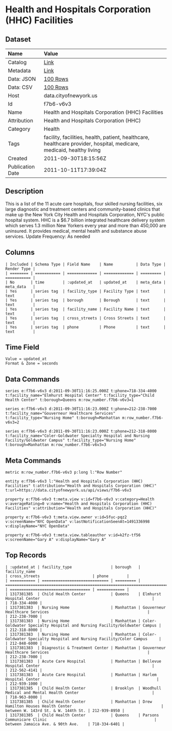 # Health and Hospitals Corporation (HHC) Facilities

## Dataset

| Name | Value |
| :--- | :---- |
| Catalog | [Link](https://catalog.data.gov/dataset/health-and-hospitals-corporation-hhc-facilities-7faf2) |
| Metadata | [Link](https://data.cityofnewyork.us/api/views/f7b6-v6v3) |
| Data: JSON | [100 Rows](https://data.cityofnewyork.us/api/views/f7b6-v6v3/rows.json?max_rows=100) |
| Data: CSV | [100 Rows](https://data.cityofnewyork.us/api/views/f7b6-v6v3/rows.csv?max_rows=100) |
| Host | data.cityofnewyork.us |
| Id | f7b6-v6v3 |
| Name | Health and Hospitals Corporation (HHC) Facilities |
| Attribution | Health and Hospitals Corporation (HHC) |
| Category | Health |
| Tags | facility, facilities, health, patient, healthcare, healthcare provider, hospital, medicare, medicaid, healthy living |
| Created | 2011-09-30T18:15:56Z |
| Publication Date | 2011-10-11T17:39:04Z |

## Description

This is a list of the 11 acute care hospitals, four skilled nursing facilities, six large diagnostic and treatment centers and community-based clinics that make up the New York City Health and Hospitals Corporation, NYC's public hospital system. HHC is a $6.7 billion integrated healthcare delivery system which serves 1.3 million New Yorkers every year and more than 450,000 are uninsured. It provides medical, mental health and substance abuse services.
Update Frequency: As needed

## Columns

```ls
| Included | Schema Type | Field Name    | Name          | Data Type | Render Type |
| ======== | =========== | ============= | ============= | ========= | =========== |
| No       | time        | :updated_at   | updated_at    | meta_data | meta_data   |
| Yes      | series tag  | facility_type | Facility Type | text      | text        |
| Yes      | series tag  | borough       | Borough       | text      | text        |
| Yes      | series tag  | facility_name | Facility Name | text      | text        |
| Yes      | series tag  | cross_streets | Cross Streets | text      | text        |
| Yes      | series tag  | phone         | Phone         | text      | text        |
```

## Time Field

```ls
Value = updated_at
Format & Zone = seconds
```

## Data Commands

```ls
series e:f7b6-v6v3 d:2011-09-30T11:16:25.000Z t:phone=718-334-4000 t:facility_name="Elmhurst Hospital Center" t:facility_type="Child Health Center" t:borough=Queens m:row_number.f7b6-v6v3=1

series e:f7b6-v6v3 d:2011-09-30T11:16:23.000Z t:phone=212-238-7000 t:facility_name="Gouverneur Healthcare Services" t:facility_type="Nursing Home" t:borough=Manhattan m:row_number.f7b6-v6v3=2

series e:f7b6-v6v3 d:2011-09-30T11:16:23.000Z t:phone=212-318-8000 t:facility_name="Coler-Goldwater Specialty Hospital and Nursing Facility/Goldwater Campus" t:facility_type="Nursing Home" t:borough=Manhattan m:row_number.f7b6-v6v3=3
```

## Meta Commands

```ls
metric m:row_number.f7b6-v6v3 p:long l:"Row Number"

entity e:f7b6-v6v3 l:"Health and Hospitals Corporation (HHC) Facilities" t:attribution="Health and Hospitals Corporation (HHC)" t:url=https://data.cityofnewyork.us/api/views/f7b6-v6v3

property e:f7b6-v6v3 t:meta.view v:id=f7b6-v6v3 v:category=Health v:averageRating=0 v:name="Health and Hospitals Corporation (HHC) Facilities" v:attribution="Health and Hospitals Corporation (HHC)"

property e:f7b6-v6v3 t:meta.view.owner v:id=5fuc-pqz2 v:screenName="NYC OpenData" v:lastNotificationSeenAt=1491336998 v:displayName="NYC OpenData"

property e:f7b6-v6v3 t:meta.view.tableauthor v:id=k2fz-tf56 v:screenName="Gary A" v:displayName="Gary A"
```

## Top Records

```ls
| :updated_at | facility_type                 | borough   | facility_name                                                            | cross_streets                       | phone        | 
| =========== | ============================= | ========= | ======================================================================== | =================================== | ============ | 
| 1317381385  | Child Health Center           | Queens    | Elmhurst Hospital Center                                                 |                                     | 718-334-4000 | 
| 1317381383  | Nursing Home                  | Manhattan | Gouverneur Healthcare Services                                           |                                     | 212-238-7000 | 
| 1317381383  | Nursing Home                  | Manhattan | Coler-Goldwater Specialty Hospital and Nursing Facility/Goldwater Campus |                                     | 212-318-8000 | 
| 1317381383  | Nursing Home                  | Manhattan | Coler-Goldwater Specialty Hospital and Nursing Facility/Coler Campus     |                                     | 212-848-6000 | 
| 1317381383  | Diagnostic & Treatment Center | Manhattan | Gouverneur Healthcare Services                                           |                                     | 212-238-7000 | 
| 1317381383  | Acute Care Hospital           | Manhattan | Bellevue Hospital Center                                                 |                                     | 212-562-4141 | 
| 1317381383  | Acute Care Hospital           | Manhattan | Harlem Hospital Center                                                   |                                     | 212-939-1000 | 
| 1317381385  | Child Health Center           | Brooklyn  | Woodhull Medical and Mental Health Center                                |                                     | 718-963-8000 | 
| 1317381385  | Child Health Center           | Manhattan | Drew Hamilton Houses Health Center                                       | between W. 143rd St. & W. 144th St. | 212-939-8950 | 
| 1317381385  | Child Health Center           | Queens    | Parsons Communicare Clinic                                               | between Jamaica Ave. & 90th Ave.    | 718-334-6401 | 
```